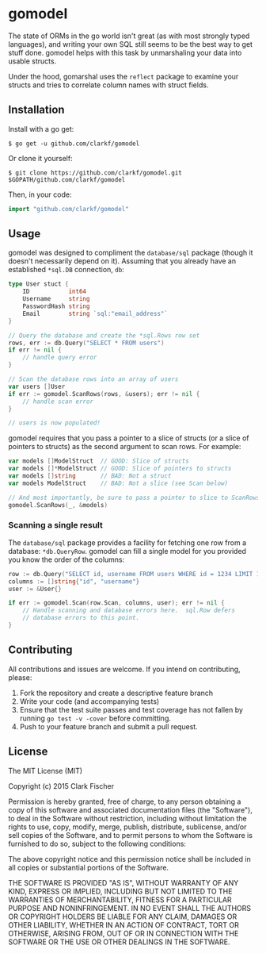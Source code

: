 # gomodel

The state of ORMs in the go world isn't great (as with most strongly typed
languages), and writing your own SQL still seems to be the best way to get
stuff done. gomodel helps with this task by unmarshaling your data into usable
structs.

Under the hood, gomarshal uses the `reflect` package to examine your structs
and tries to correlate column names with struct fields.
## Installation

Install with a go get:

    $ go get -u github.com/clarkf/gomodel

Or clone it yourself:

    $ git clone https://github.com/clarkf/gomodel.git $GOPATH/github.com/clarkf/gomodel

Then, in your code:

```go
import "github.com/clarkf/gomodel"
```

## Usage

gomodel was designed to compliment the `database/sql` package (though it doesn't
necessarily depend on it).  Assuming that you already have an
established `*sql.DB` connection, `db`:

```go
type User stuct {
    ID           int64
    Username     string
    PasswordHash string
    Email        string `sql:"email_address"`
}

// Query the database and create the *sql.Rows row set
rows, err := db.Query("SELECT * FROM users")
if err != nil {
    // handle query error
}

// Scan the database rows into an array of users
var users []User
if err := gomodel.ScanRows(rows, &users); err != nil {
    // handle scan error
}

// users is now populated!
```

gomodel requires that you pass a pointer to a slice of structs (or a
slice of pointers to structs) as the second argument to scan rows.  For
example:

```go
var models []ModelStruct  // GOOD: Slice of structs
var models []*ModelStruct // GOOD: Slice of pointers to structs
var models []string       // BAD: Not a struct
var models ModelStruct    // BAD: Not a slice (see Scan below)

// And most importantly, be sure to pass a pointer to slice to ScanRows:
gomodel.ScanRows(_, &models)
```

### Scanning a single result

The `database/sql` package provides a facility for fetching one row from
a database: `*db.QueryRow`.  gomodel can fill a single model for you
provided you know the order of the columns:
```go
row := db.Query("SELECT id, username FROM users WHERE id = 1234 LIMIT 1")
columns := []string{"id", "username"}
user := &User{}

if err := gomodel.Scan(row.Scan, columns, user); err != nil {
    // Handle scanning and database errors here.  sql.Row defers
    // database errors to this point.
}
```

## Contributing

All contributions and issues are welcome.  If you intend on contributing,
please:

1. Fork the repository and create a descriptive feature branch
2. Write your code (and accompanying tests)
3. Ensure that the test suite passes and test coverage has not fallen by
   running `go test -v -cover` before committing.
4. Push to your feature branch and submit a pull request.

## License

The MIT License (MIT)

Copyright (c) 2015 Clark Fischer

Permission is hereby granted, free of charge, to any person obtaining a copy
of this software and associated documentation files (the "Software"), to deal
in the Software without restriction, including without limitation the rights
to use, copy, modify, merge, publish, distribute, sublicense, and/or sell
copies of the Software, and to permit persons to whom the Software is
furnished to do so, subject to the following conditions:

The above copyright notice and this permission notice shall be included in
all copies or substantial portions of the Software.

THE SOFTWARE IS PROVIDED "AS IS", WITHOUT WARRANTY OF ANY KIND, EXPRESS OR
IMPLIED, INCLUDING BUT NOT LIMITED TO THE WARRANTIES OF MERCHANTABILITY,
FITNESS FOR A PARTICULAR PURPOSE AND NONINFRINGEMENT. IN NO EVENT SHALL THE
AUTHORS OR COPYRIGHT HOLDERS BE LIABLE FOR ANY CLAIM, DAMAGES OR OTHER
LIABILITY, WHETHER IN AN ACTION OF CONTRACT, TORT OR OTHERWISE, ARISING FROM,
OUT OF OR IN CONNECTION WITH THE SOFTWARE OR THE USE OR OTHER DEALINGS IN
THE SOFTWARE.
